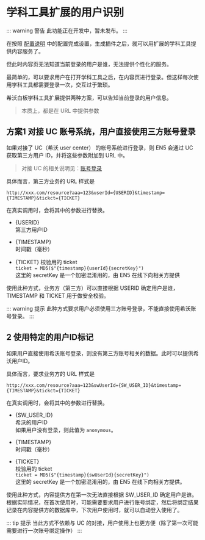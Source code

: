 # 学科工具扩展的用户识别

::: warning 警告
此功能正在开发中，暂未发布。
:::

在按照 [配置说明](./02Configurations.md) 中的配置完成设置，生成插件之后，就可以用扩展的学科工具提供内容服务了。

但此时内容页无法知道当前登录的用户是谁，无法提供个性化的服务。

最简单的，可以要求用户在打开学科工具之后，在内容页进行登录。但这样每次使用学科工具都需要登录一次，交互过于繁琐。

希沃白板学科工具扩展提供两种方案，可以告知当前登录的用户信息。

> 本质上，都是在 URL 中提供参数

## 方案1 对接 UC 账号系统，用户直接使用三方账号登录

如果对接了 UC（希沃 user center） 的帐号系统进行登录，则 EN5 会通过 UC 获取第三方用户 ID，并将这些参数附加到 URL 中。

> 对接 UC 的相关说明见：[账号登录](../../guide/01Account.md)

具体而言，第三方业务的 URL 样式是

`http://xxx.com/resource?aaa=123&userId={USERID}&timestamp={TIMESTAMP}&tickct={TICKET}`

在真实调用时，会将其中的参数进行替换。

* {USERID}  
第三方用户ID

* {TIMESTAMP}  
时间戳（毫秒）

* {TICKET}
校验用的 ticket  
`ticket = MD5($"{timestamp}{userId}{secretKey}")`  
这里的 secretKey 是一个加密混淆用的，由 EN5 在线下向相关方提供

使用此种方式，业务方（第三方）可以直接根据 USERID 确定用户是谁，TIMESTAMP 和 TICKET 用于做安全校验。

::: warning 提示
此种方式要求用户必须使用三方账号登录，不能直接使用希沃账号登录。
:::

## 2 使用特定的用户ID标记

如果用户直接使用希沃账号登录，则没有第三方账号相关的数据。此时可以提供希沃用户ID。

具体而言，要求业务方的 URL 样式是

`http://xxx.com/resource?aaa=123&swUserId={SW_USER_ID}&timestamp={TIMESTAMP}&tickct={TICKET}`

在真实调用时，会将其中的参数进行替换。

* {SW_USER_ID}  
希沃的用户ID  
如果用户没有登录，则此值为 `anonymous`。

* {TIMESTAMP}  
时间戳（毫秒）  

* {TICKET}  
校验用的 ticket  
`ticket = MD5($"{timestamp}{swUserId}{secretKey}")`  
这里的 secretKey 是一个加密混淆用的，由 EN5 在线下向相关方提供。

使用此种方式，内容提供方在第一次无法直接根据 SW_USER_ID 确定用户是谁。
根据实际情况，在首次使用时，可能需要要求用户进行账号绑定，然后将绑定结果记录在内容提供方的数据库中，下次用户使用时，就可以自动登入使用了。

::: tip 提示
当此方式不依赖与 UC 的对接，用户使用上也更方便（除了第一次可能需要进行一次账号绑定操作）
:::
